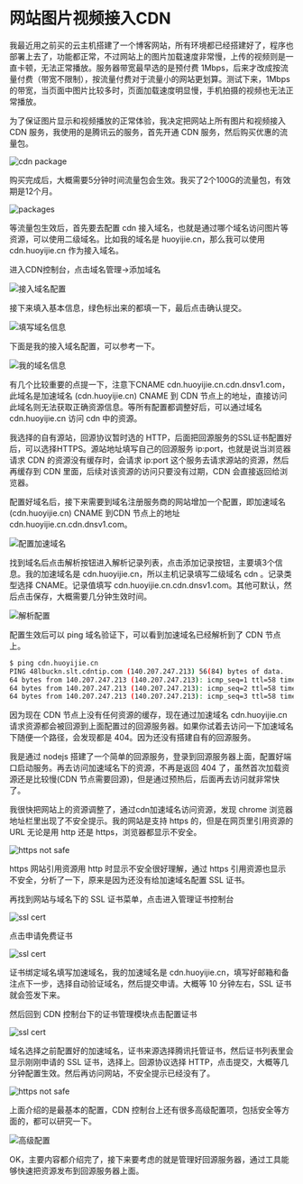 # 网站图片视频接入CDN

我最近用之前买的云主机搭建了一个博客网站，所有环境都已经搭建好了，程序也部署上去了，功能都正常，不过网站上的图片加载速度非常慢，上传的视频则是一直卡顿，无法正常播放。服务器带宽最早选的是预付费 1Mbps，后来才改成按流量付费（带宽不限制），按流量付费对于流量小的网站更划算。测试下来，1Mbps 的带宽，当页面中图片比较多时，页面加载速度明显慢，手机拍摄的视频也无法正常播放。

为了保证图片显示和视频播放的正常体验，我决定把网站上所有图片和视频接入 CDN 服务，我使用的是腾讯云的服务，首先开通 CDN 服务，然后购买优惠的流量包。

![cdn package](https://cdn.huoyijie.cn/ab/ea33f3f07bc111ebb0c11fbcd78b590e/cdn-package.jpg)

购买完成后，大概需要5分钟时间流量包会生效。我买了2个100G的流量包，有效期是12个月。

![packages](https://cdn.huoyijie.cn/ab/ea33f3f07bc111ebb0c11fbcd78b590e/packages.png)

等流量包生效后，首先要去配置 cdn 接入域名，也就是通过哪个域名访问图片等资源，可以使用二级域名。比如我的域名是 huoyijie.cn，那么我可以使用 cdn.huoyijie.cn 作为接入域名。

进入CDN控制台，点击域名管理->添加域名

![接入域名配置](https://cdn.huoyijie.cn/ab/ea33f3f07bc111ebb0c11fbcd78b590e/config-cdn-domain.jpg)

接下来填入基本信息，绿色标出来的都填一下，最后点击确认提交。

![填写域名信息](https://cdn.huoyijie.cn/ab/ea33f3f07bc111ebb0c11fbcd78b590e/config-cdn-domain2.jpg)

下面是我的接入域名配置，可以参考一下。

![我的域名信息](https://cdn.huoyijie.cn/ab/ea33f3f07bc111ebb0c11fbcd78b590e/config-cdn-domain3.jpg)

有几个比较重要的点提一下，注意下CNAME cdn.huoyijie.cn.cdn.dnsv1.com，此域名是加速域名 (cdn.huoyijie.cn) CNAME 到 CDN 节点上的地址，直接访问此域名则无法获取正确资源信息。等所有配置都调整好后，可以通过域名 cdn.huoyijie.cn 访问 cdn 中的资源。

我选择的自有源站，回源协议暂时选的 HTTP，后面把回源服务的SSL证书配置好后，可以选择HTTPS。源站地址填写自己的回源服务 ip:port，也就是说当浏览器请求 CDN 的资源没有缓存时，会请求 ip:port 这个服务去请求源站的资源，然后再缓存到 CDN 里面，后续对该资源的访问只要没有过期，CDN 会直接返回给浏览器。

配置好域名后，接下来需要到域名注册服务商的网站增加一个配置，即加速域名 (cdn.huoyijie.cn) CNAME 到CDN 节点上的地址 cdn.huoyijie.cn.cdn.dnsv1.com。

![配置加速域名](https://cdn.huoyijie.cn/ab/ea33f3f07bc111ebb0c11fbcd78b590e/config-speed-domain.jpg)

找到域名后点击解析按钮进入解析记录列表，点击添加记录按钮，主要填3个信息。我的加速域名是 cdn.huoyijie.cn，所以主机记录填写二级域名 cdn 。记录类型选择 CNAME。记录值填写 cdn.huoyijie.cn.cdn.dnsv1.com。其他可默认，然后点击保存，大概需要几分钟生效时间。

![解析配置](https://cdn.huoyijie.cn/ab/ea33f3f07bc111ebb0c11fbcd78b590e/config-speed-domain2.jpg)

配置生效后可以 ping 域名验证下，可以看到加速域名已经解析到了 CDN 节点上。

```bash
$ ping cdn.huoyijie.cn
PING 48lbuckn.slt.cdntip.com (140.207.247.213) 56(84) bytes of data.
64 bytes from 140.207.247.213 (140.207.247.213): icmp_seq=1 ttl=58 time=5.10 ms
64 bytes from 140.207.247.213 (140.207.247.213): icmp_seq=2 ttl=58 time=4.80 ms
64 bytes from 140.207.247.213 (140.207.247.213): icmp_seq=3 ttl=58 time=10.2 ms
```

因为现在 CDN 节点上没有任何资源的缓存，现在通过加速域名 cdn.huoyijie.cn 请求资源都会被回源到上面配置过的回源服务器。如果你试着去访问一下加速域名下随便一个路径，会发现都是 404。因为还没有搭建自有的回源服务。

我是通过 nodejs 搭建了一个简单的回源服务，登录到回源服务器上面，配置好端口启动服务。再去访问加速域名下的资源，不再是返回 404 了，虽然首次加载资源还是比较慢(CDN 节点需要回源)，但是通过预热后，后面再去访问就非常快了。

我很快把网站上的资源调整了，通过cdn加速域名访问资源，发现 chrome 浏览器地址栏里出现了不安全提示。我的网站是支持 https 的，但是在网页里引用资源的 URL 无论是用 http 还是 https，浏览器都显示不安全。

![https not safe](https://cdn.huoyijie.cn/ab/ea33f3f07bc111ebb0c11fbcd78b590e/https-not-safe.png)

https 网站引用资源用 http 时显示不安全很好理解，通过 https 引用资源也显示不安全，分析了一下，原来是因为还没有给加速域名配置 SSL 证书。

再找到网站与域名下的 SSL 证书菜单，点击进入管理证书控制台

![ssl cert](https://cdn.huoyijie.cn/ab/ea33f3f07bc111ebb0c11fbcd78b590e/ssl-cert.jpg)

点击申请免费证书

![ssl cert](https://cdn.huoyijie.cn/ab/ea33f3f07bc111ebb0c11fbcd78b590e/ssl-cert2.jpg)

证书绑定域名填写加速域名，我的加速域名是 cdn.huoyijie.cn，填写好邮箱和备注点下一步，选择自动验证域名，然后提交申请。大概等 10 分钟左右，SSL 证书就会签发下来。

然后回到 CDN 控制台下的证书管理模块点击配置证书

![ssl cert](https://cdn.huoyijie.cn/ab/ea33f3f07bc111ebb0c11fbcd78b590e/ssl-cert3.jpg)

域名选择之前配置好的加速域名，证书来源选择腾讯托管证书，然后证书列表里会显示刚刚申请的 SSL 证书，选择上。回源协议选择 HTTP，点击提交，大概等几分钟配置生效。然后再访问网站，不安全提示已经没有了。

![https not safe](https://cdn.huoyijie.cn/ab/ea33f3f07bc111ebb0c11fbcd78b590e/https-safe.png)

上面介绍的是最基本的配置，CDN 控制台上还有很多高级配置项，包括安全等方面的，都可以研究一下。

![高级配置](https://cdn.huoyijie.cn/ab/ea33f3f07bc111ebb0c11fbcd78b590e/config-cdn-adv.jpg)

OK，主要内容都介绍完了，接下来要考虑的就是管理好回源服务器，通过工具能够快速把资源发布到回源服务器上面。